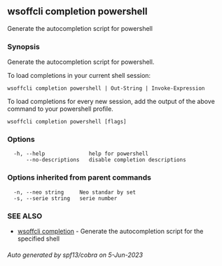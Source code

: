 ## wsoffcli completion powershell

Generate the autocompletion script for powershell

### Synopsis

Generate the autocompletion script for powershell.

To load completions in your current shell session:

	wsoffcli completion powershell | Out-String | Invoke-Expression

To load completions for every new session, add the output of the above command
to your powershell profile.


```
wsoffcli completion powershell [flags]
```

### Options

```
  -h, --help              help for powershell
      --no-descriptions   disable completion descriptions
```

### Options inherited from parent commands

```
  -n, --neo string     Neo standar by set
  -s, --serie string   serie number
```

### SEE ALSO

* [wsoffcli completion](doc/wsoffcli_completion.md)	 - Generate the autocompletion script for the specified shell

###### Auto generated by spf13/cobra on 5-Jun-2023
